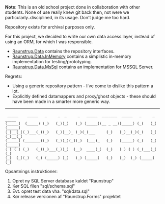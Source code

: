 **Note:** This is an old school project done in collaboration with other students. None of use really knew git back then, not were we particularly..disciplined, in its usage. Don't judge me too hard.

Repository exists for archival purposes only.

For this project, we decided to write our own data access layer, instead of using an ORM, for which I was responsible.

* [Raunstrup.Data](Raunstrup/Raunstrup.Data/) contains the repository interfaces.
* [Raunstrup.Data.InMemory](Raunstrup/Raunstrup.Data.InMemory/) contains a simplistic in-memory implementation for testing/prototyping.
* [Raunstrup.Data.MsSql](Raunstrup/Raunstrup.Data.MsSql/) contains an implementation for MSSQL Server.

Regrets:

* Using a generic repository pattern - I've come to dislike this pattern a lot.
* Explicitly defined datamappers and proxy/ghost objects - these should have been made in a smarter more generic way.

---

```
 _____    _____   _     _  _     _   _____  _______  _____   _     _  _____   
(_____)  (_____) (_)   (_)(_)   (_) (_____)(__ _ __)(_____) (_)   (_)(_____)  
(_)__(_)(_)___(_)(_)   (_)(__)_ (_)(_)___     (_)   (_)__(_)(_)   (_)(_)__(_) 
(_____) (_______)(_)   (_)(_)(_)(_)  (___)_   (_)   (_____) (_)   (_)(_____)  
( ) ( ) (_)   (_)(_)___(_)(_)  (__)  ____(_)  (_)   ( ) ( ) (_)___(_)(_)      
(_)  (_)(_)   (_) (_____) (_)   (_) (_____)   (_)   (_)  (_) (_____) (_)   
```

Opsætnings instruktioner:

1. Opret ny SQL Server database kaldet "Raunstrup"
2. Kør SQL filen "sql/schema.sql"
3. Evt. opret test data vha. "sql/data.sql"
4. Kør release versionen af "Raunstrup.Forms" projektet
